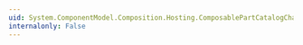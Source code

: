 ```yaml
---
uid: System.ComponentModel.Composition.Hosting.ComposablePartCatalogChangeEventArgs.AddedDefinitions
internalonly: False
---
```

